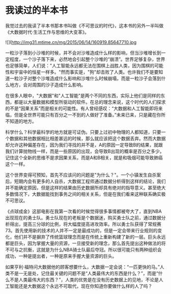 # 我读过的半本书

我觉过去的我读了半本书那本书叫做《不可思议的时代》，这本书的另外一半叫做《大数据时代·生活工作与思维的大变革》。

![](http://img31.mtime.cn/mg/2015/06/14/160919.85647710.jpg

一粒沙子落到小沙堆的时候，并不会对沙堆造成什么样的影响，但当沙堆增长到一定程度，一个沙子落下来，必然地会引起整个沙堆的“崩溃”。世界足够复杂，世界也足够简单，人们说："人工智能永远都无法在围棋上战胜人类，因为围棋的可能性和宇宙中的恒星一样多。"然而事实是，"狗"却击败了人类。也许我们不是要知道一粒沙子对整个沙堆造成什么影响和沙堆什么时候崩塌，而是一粒沙子会落到什么地方，会对周围的沙子造成什么影响。

在很多人眼中，"大数据"和"人工智能"是两个不同的东西，实际上他们是同样的东西，都是以大量数据和模型所驱动的软件。在总的理念来说，这个时代的人们探求的不是“因果关系”而是相关的可能性。有人曾经感叹：“大数据和人工智能即将来临，但是全世界可能只有百分之一不到的人做好了准备。”未来已来，只是藏在你所不知道的地方。

科学什么？科学最科学的地方就是可证伪。只要上过初中物理的人都知道，只要一个数据和其他数据相比相差甚远的时候，那么就应该把这个数据丢弃。然而大数据却允许这种偏差存在，因为我们寻找的并不是，A的原因一定导致B的结果，就跟我们计算抛物线一样，而是一些原因的出现，会导致B出现的概率是百分之多少。记住这个全新的思维不是求因果关系，而是A和B相关，就是和吸烟可能导致肺癌这个一样。

这个世界变得可预知，首先不应该问的问题是"为什么？"。一个小镇发生自杀案后，短期内会有更多的人自杀，大数据工程师通过数据分析得到这样的结论，我们并不能确定原因，但是这样的结果由历史数据所却具有绝对的指导意义。甚至绝大多数情况下，大数据能找到事务之间的相关关系，但是在我们看来这种联系确实极不可思议。

《点球成金》这部电影在我第一次看的时候觉得很多事情都被夸大了，直到NBA出现现在的勇士队。勇士队现在的老板是个数据迷，购买勇士队之前，通过数据分析得出，提高三分球的比例，将大幅度提高进攻效率。所以勇士队获得了常规赛73。首先使用新的技术的人并不一定是最成功的，但是一定会带来行业规则的变化，他们并不是摒弃了传统篮球理念而是在传统上重新构建了新的一层。巨头永远都是巨头，因为掌握大量的资源，一旦接受新的理念，那么首先提出这种做法的将不可与之抗衡，这就是为什么NBA骑士队最后夺冠。所以很可能只有两种组织会成功，一种是提出者，一种是原来手握大量资源的巨头。

如果亨利·福特问大数据他的顾客想要什么，大数据一定会说：“一匹更快的马。”人类不是一无是处，记住最关键的问题不是“人类最伟大的东西是什么？”，而是“什么不是人类最伟大的东西？”，人类的优势是在没有历史数据上的见地，不论是人工智能还是大数据这个永远不可取代，现在你知道你要做什么样的人了吗？

